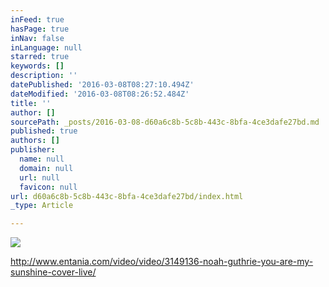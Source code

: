 ```yaml
---
inFeed: true
hasPage: true
inNav: false
inLanguage: null
starred: true
keywords: []
description: ''
datePublished: '2016-03-08T08:27:10.494Z'
dateModified: '2016-03-08T08:26:52.484Z'
title: ''
author: []
sourcePath: _posts/2016-03-08-d60a6c8b-5c8b-443c-8bfa-4ce3dafe27bd.md
published: true
authors: []
publisher:
  name: null
  domain: null
  url: null
  favicon: null
url: d60a6c8b-5c8b-443c-8bfa-4ce3dafe27bd/index.html
_type: Article

---
```

![](https://the-grid-user-content.s3-us-west-2.amazonaws.com/1f775372-ad6b-430a-9c4c-661edadf9d3b.jpg)

http://www.entania.com/video/video/3149136-noah-guthrie-you-are-my-sunshine-cover-live/